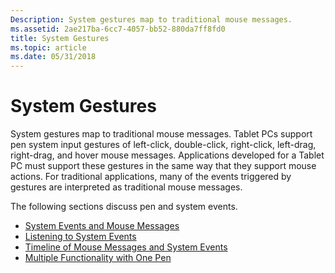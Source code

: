 ```yaml
---
Description: System gestures map to traditional mouse messages.
ms.assetid: 2ae217ba-6cc7-4057-bb52-880da7ff8fd0
title: System Gestures
ms.topic: article
ms.date: 05/31/2018
---
```


# System Gestures

System gestures map to traditional mouse messages. Tablet PCs support pen system input gestures of left-click, double-click, right-click, left-drag, right-drag, and hover mouse messages. Applications developed for a Tablet PC must support these gestures in the same way that they support mouse actions. For traditional applications, many of the events triggered by gestures are interpreted as traditional mouse messages.

The following sections discuss pen and system events.

-   [System Events and Mouse Messages](system-events-and-mouse-messages.md)
-   [Listening to System Events](listening-to-system-events.md)
-   [Timeline of Mouse Messages and System Events](timeline-of-mouse-messages-and-system-events.md)
-   [Multiple Functionality with One Pen](multiple-functionality-with-one-pen.md)

 

 



